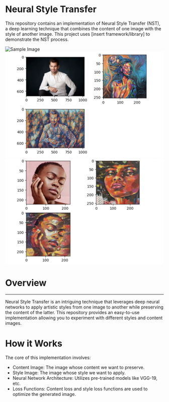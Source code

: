 # Neural Style Transfer
This repository contains an implementation of Neural Style Transfer (NST), a deep learning technique that combines the content of one image with the style of another image. This project uses [insert framework/library] to demonstrate the NST process.



![Sample Image](https://drive.google.com/file/d/1OlNffFGqHNn1lwkvIKA1eS-HcnNczQK1/view?usp=drive_link)
![Sample Image](https://github.com/RAJGUPTA28/NEURAL-STYLE-TRANSFER/blob/main/Screenshot%202023-11-15%20at%2012.35.26%20PM.png)
![Sample Image](https://github.com/RAJGUPTA28/NEURAL-STYLE-TRANSFER/blob/main/Screenshot%202023-11-15%20at%2012.35.43%20PM.png)


# Overview
------ 

Neural Style Transfer is an intriguing technique that leverages deep neural networks to apply artistic styles from one image to another while preserving the content of the latter. This repository provides an easy-to-use implementation allowing you to experiment with different styles and content images.

# How it Works
The core of this implementation involves:

- Content Image: The image whose content we want to preserve.
- Style Image: The image whose style we want to apply.
- Neural Network Architecture: Utilizes pre-trained models like VGG-19, etc.
- Loss Functions: Content loss and style loss functions are used to optimize the generated image.
